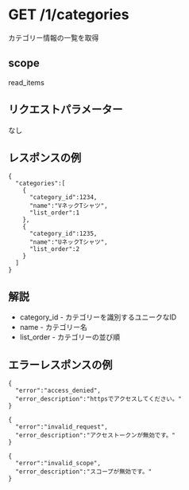 # GET /1/categories

カテゴリー情報の一覧を取得

## scope

read_items

## リクエストパラメーター

なし

## レスポンスの例

```
{
  "categories":[
    {
      "category_id":1234,
      "name":"VネックTシャツ",
      "list_order":1
    },
    {
      "category_id":1235,
      "name":"UネックTシャツ",
      "list_order":2
    }
  ]
}
```

## 解説

* category_id - カテゴリーを識別するユニークなID
* name - カテゴリー名
* list_order - カテゴリーの並び順

## エラーレスポンスの例

```
{
  "error":"access_denied",
  "error_description":"httpsでアクセスしてください。"
}
```
```
{
  "error":"invalid_request",
  "error_description":"アクセストークンが無効です。"
}
```
```
{
  "error":"invalid_scope",
  "error_description":"スコープが無効です。"
}
```
